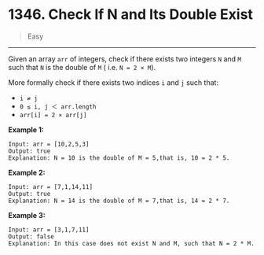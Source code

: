 # 1346. Check If N and Its Double Exist

> Easy

------

Given an array `arr` of integers, check if there exists two integers `N` and `M` such that `N` is the double of `M` ( i.e. `N = 2 × M`).

More formally check if there exists two indices `i` and `j` such that:

- `i ≠ j`
- `0 ≤ i, j ＜ arr.length`
- `arr[i] = 2 × arr[j]`

**Example 1:**

```
Input: arr = [10,2,5,3]
Output: true
Explanation: N = 10 is the double of M = 5,that is, 10 = 2 * 5.
```

**Example 2:**

```
Input: arr = [7,1,14,11]
Output: true
Explanation: N = 14 is the double of M = 7,that is, 14 = 2 * 7.
```

**Example 3:**

```
Input: arr = [3,1,7,11]
Output: false
Explanation: In this case does not exist N and M, such that N = 2 * M.
```